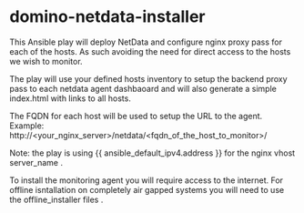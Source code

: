 # domino-netdata-installer
This Ansible play will deploy NetData and configure nginx proxy pass for each of the hosts. As such avoiding the 
need for direct access to the hosts we wish to monitor. 

The play will use your defined hosts inventory to setup the backend proxy pass to each netdata agent dashbaoard 
and will also generate a simple index.html with links to all hosts. 

The FQDN for each host will be used to setup the URL to the agent. 
Example: 
http://<your_nginx_server>/netdata/<fqdn_of_the_host_to_monitor>/

Note: the play is using  {{ ansible_default_ipv4.address }} for the nginx vhost server_name . 

To install the monitoring agent you will require access to the internet. 
For offline isntallation on completely air gapped systems you will need to use 
the offline_installer files . 
